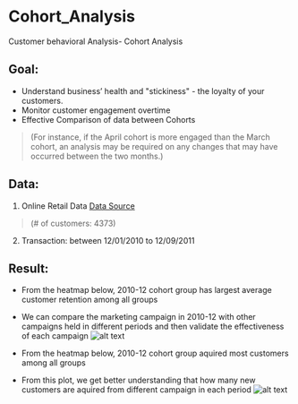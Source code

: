 # Cohort_Analysis
Customer behavioral Analysis- Cohort Analysis
## Goal:

* Understand business’ health and "stickiness" - the loyalty of your customers.
* Monitor customer engagement overtime
* Effective Comparison of data between Cohorts 

>(For instance, if the April cohort is more engaged than the March cohort, an analysis may be required on any changes that may have occurred between the two months.)

## Data:
1. Online Retail Data [Data Source](https://archive.ics.uci.edu/ml/datasets/online+retail)

> (# of customers: 4373)

2. Transaction: between 12/01/2010 to 12/09/2011

## Result:

* From the heatmap below, 2010-12 cohort group has largest average customer retention among all groups
* We can compare the marketing campaign in 2010-12 with other campaigns held in different periods and then validate the effectiveness of each campaign
![alt text](https://github.com/ejjan/Cohort_Analysis_Python/blob/master/cohort_%25.png)

* From the heatmap below, 2010-12 cohort group aquired most customers among all groups 
* From this plot, we get better understanding that how many new customers are aquired from different campaign in each period
![alt text](https://github.com/ejjan/Cohort_Analysis_Python/blob/master/cohort_abs.png)
